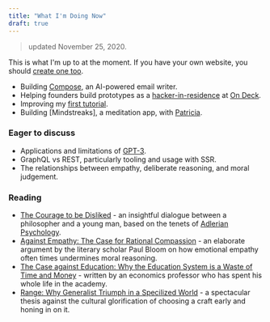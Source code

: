 ```yaml
---
title: "What I'm Doing Now"
draft: true
---
```


> updated November 25, 2020.

This is what I'm up to at the moment. If you have your own website, you should [create one too](https://nownownow.com/about).

- Building [Compose](https://compose.pw/), an AI-powered email writer.
- Helping founders build prototypes as a [hacker-in-residence](./odf) at [On Deck](https://beondeck.com).
- Improving my [first tutorial](./posts/building-a-fullstack-twitter-clone).
- Building [Mindstreaks], a meditation app, with [Patricia](https://twitter.com/_patriciamou).

### Eager to discuss

- Applications and limitations of [GPT-3](https://arxiv.org/abs/2005.14165).
- GraphQL vs REST, particularly tooling and usage with SSR.
- The relationships between empathy, deliberate reasoning, and moral judgement.

### Reading

- [The Courage to be Disliked](https://www.amazon.com/Courage-Be-Disliked-Phenomenon-Happiness/dp/1501197274) - an insightful dialogue between a philosopher and a young man, based on the tenets of [Adlerian Psychology](https://en.wikipedia.org/wiki/Individual_psychology).
- [Against Empathy: The Case for Rational Compassion](https://www.amazon.com/Against-Empathy-Case-Rational-Compassion-ebook/dp/B01CY2LCZI/ref=sr_1_1?crid=1SHC8OL33BS6V&dchild=1&keywords=against+empathy&qid=1595301193&s=books&sprefix=against+e%2Cstripbooks%2C215&sr=1-1) - an elaborate argument by the literary scholar Paul Bloom on how emotional empathy often times undermines moral reasoning.
- [The Case against Education: Why the Education System is a Waste of Time and Money](https://www.amazon.com/Case-against-Education-System-Waste/dp/0691196451/ref=sr_1_1?crid=1BCMPGB4VG0VN&dchild=1&keywords=the+case+against+education&qid=1595301376&s=books&sprefix=the+case+against+ed%2Cstripbooks%2C212&sr=1-1) - written by an economics professor who has spent his whole life in the academy.
- [Range: Why Generalist Triumph in a Specilized World](https://www.amazon.com/Range-Generalists-Triumph-Specialized-World/dp/0735214484/ref=sr_1_1?dchild=1&keywords=range&qid=1595301521&s=books&sr=1-1) - a spectacular thesis against the cultural glorification of choosing a craft early and honing in on it.
